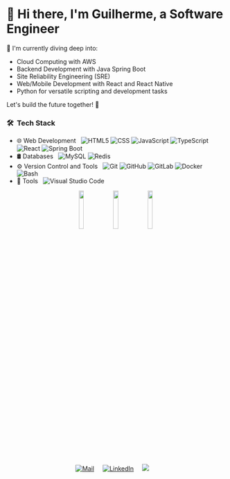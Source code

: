 # 👋 Hi there, I'm Guilherme, a Software Engineer

🚀 I'm currently diving deep into:
- Cloud Computing with AWS
- Backend Development with Java Spring Boot
- Site Reliability Engineering (SRE)
- Web/Mobile Development with React and React Native
- Python for versatile scripting and development tasks

Let's build the future together! 🌟

<h3> 🛠 &nbsp;Tech Stack</h3>

- 🌐 Web Development &nbsp;
  ![HTML5](https://img.shields.io/badge/-HTML5-333333?style=flat&logo=HTML5)
  ![CSS](https://img.shields.io/badge/-CSS-333333?style=flat&logo=CSS3&logoColor=1572B6)
  ![JavaScript](https://img.shields.io/badge/-JavaScript-333333?style=flat&logo=javascript)
  ![TypeScript](https://img.shields.io/badge/-TypeScript-333333?style=flat&logo=typescript)
  ![React](https://img.shields.io/badge/-React-333333?style=flat&logo=react)
  ![Spring Boot](https://img.shields.io/badge/-Spring%20Boot-333333?style=flat&logo=springboot)
- 🛢 Databases &nbsp;
  ![MySQL](https://img.shields.io/badge/-MySQL-333333?style=flat&logo=mysql)
  ![Redis](https://img.shields.io/badge/-Redis-333333?style=flat&logo=redis)
- ⚙️ Version Control and Tools &nbsp;
  ![Git](https://img.shields.io/badge/-Git-333333?style=flat&logo=git)
  ![GitHub](https://img.shields.io/badge/-GitHub-333333?style=flat&logo=github)
  ![GitLab](https://img.shields.io/badge/-GitLab-333333?style=flat&logo=gitlab)
  ![Docker](https://img.shields.io/badge/-Docker-333333?style=flat&logo=docker)
  ![Bash](https://img.shields.io/badge/-Terminal-333333?style=flat&logo=powershell)
- 🔧 Tools &nbsp;
  ![Visual Studio Code](https://img.shields.io/badge/-Visual%20Studio%20Code-333333?style=flat&logo=visual-studio-code&logoColor=007ACC)

<p align="center">
  <a href="https://www.credly.com/badges/26d6938c-23ba-48ff-9ec5-fbd32720fea0/public_url"><img src="https://images.credly.com/size/340x340/images/00634f82-b07f-4bbd-a6bb-53de397fc3a6/image.png" width="15%"></a>
  <a href="https://brasilopenbadge.com.br/pages/badge/6223e9ed0475eb77ebb691e51b236bdc"><img src="https://brasilopenbadge.com.br/badge/3789.png?nocache=229141882" width="15%"></a>
  <a href="https://www.credly.com/badges/a6d9a89b-2253-43df-979b-0de6a303fada/linked_in?t=soytej"><img src="https://images.credly.com/images/c7c17474-15b2-4b42-9036-8f8aaaa7e117/image.png" width="15%" border-radius="50%"></a>
</p>
<br/>
<p align="center">
  <a href="mailto:gui.r13@hotmail.com" target="_blank"><img src="https://img.shields.io/badge/-Gmail-%23333?style=for-the-badge&logo=gmail&logoColor=white" alt="Mail"></a> &nbsp; &nbsp;
  <a href="https://www.linkedin.com/in/guilherme-nogueira-6a310096/" target="_blank"><img src="https://img.shields.io/badge/-LinkedIn-%230077B5?style=for-the-badge&logo=linkedin&logoColor=white" alt="LinkedIn"></a> &nbsp; &nbsp;
  <a href="https://instagram.com/gui.r13" target="_blank"><img src="https://img.shields.io/badge/-Instagram-%23E4405F?style=for-the-badge&logo=instagram&logoColor=white"></a> &nbsp; &nbsp;
</p>

<!--
**nogueira-gui/nogueira-gui** is a ✨ _special_ ✨ repository because its `README.md` (this file) appears on your GitHub profile.
-->
